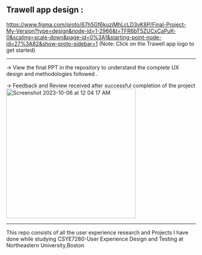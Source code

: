 Trawell app design :
--------------------
https://www.figma.com/proto/67h5Gf6kuziMhLcLD3vK8P/Final-Project-My-Version?type=design&node-id=1-2966&t=TFR6bT5ZUCxCaPuK-0&scaling=scale-down&page-id=0%3A1&starting-point-node-id=27%3A82&show-proto-sidebar=1
(Note: Click on the Trawell app logo to get started)

--------------------------------------------------------------------------------------------------------------------------------------------------------------------------------

-> View the final PPT in the repository to understand the complete UX design and methodologies followed .

-> Feedback and Review received after successful completion of the project
<img width="344" alt="Screenshot 2023-10-06 at 12 04 17 AM" src="https://github.com/HemanthReddy10/User-Experience-Design-and-Testing/assets/99050861/b5ce36f6-dfad-4834-ae0d-bfa4fcc8a7d3">

--------------------------------------------------------------------------------------------------------------------------------------------------------------------------------

This repo consists of all the user experience research 
and Projects I have done while studying 
CSYE7280-User Experience Design and Testing at Northeastern University,Boston



